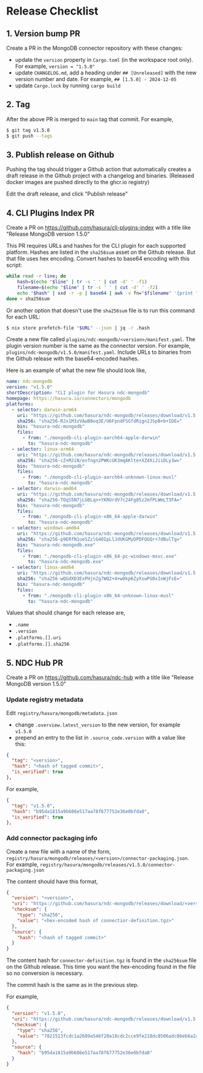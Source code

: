 # Release Checklist

## 1. Version bump PR

Create a PR in the MongoDB connector repository with these changes:

- update the `version` property in `Cargo.toml` (in the workspace root only). For example, `version = "1.5.0"`
- update `CHANGELOG.md`, add a heading under `## [Unreleased]` with the new version number and date. For example, `## [1.5.0] - 2024-12-05`
- update `Cargo.lock` by running `cargo build`

## 2. Tag

After the above PR is merged to `main` tag that commit. For example,

```sh
$ git tag v1.5.0
$ git push --tags
```

## 3. Publish release on Github

Pushing the tag should trigger a Github action that automatically creates
a draft release in the Github project with a changelog and binaries. (Released
docker images are pushed directly to the ghcr.io registry)

Edit the draft release, and click "Publish release"

## 4. CLI Plugins Index PR

Create a PR on https://github.com/hasura/cli-plugins-index with a title like
"Release MongoDB version 1.5.0"

This PR requires URLs and hashes for the CLI plugin for each supported platform.
Hashes are listed in the `sha256sum` asset on the Github release. But that file
uses hex encoding. Convert hashes to base64 encoding with this script:

```bash
while read -r line; do
    hash=$(echo "$line" | tr -s ' ' | cut -d' ' -f1)
    filename=$(echo "$line" | tr -s ' ' | cut -d' ' -f2)
    echo "$hash" | xxd -r -p | base64 | awk -v fn="$filename" '{print "sha256-" $0 "  " fn}'
done < sha256sum
```

Or another option that doesn't use the `sha256sum` file is to run this command
for each URL:

```sh
$ nix store prefetch-file "$URL" --json | jq -r .hash
```

Create a new file called `plugins/ndc-mongodb/<version>/manifest.yaml`. The
plugin version number is the same as the connector version. For example,
`plugins/ndc-mongodb/v1.5.0/manifest.yaml`. Include URLs to binaries from the
Github release with the base64-encoded hashes. 

Here is an example of what the new file should look like,

```yaml
name: ndc-mongodb
version: "v1.5.0"
shortDescription: "CLI plugin for Hasura ndc-mongodb"
homepage: https://hasura.io/connectors/mongodb
platforms:
  - selector: darwin-arm64
    uri: "https://github.com/hasura/ndc-mongodb/releases/download/v1.5.0/mongodb-cli-plugin-aarch64-apple-darwin"
    sha256: "sha256-RJx1M3zVAwB0oq3E/U6FpndFSGfdRign2JSpB+b+IDE="
    bin: "hasura-ndc-mongodb"
    files:
      - from: "./mongodb-cli-plugin-aarch64-apple-darwin"
        to: "hasura-ndc-mongodb"
  - selector: linux-arm64
    uri: "https://github.com/hasura/ndc-mongodb/releases/download/v1.5.0/mongodb-cli-plugin-aarch64-unknown-linux-musl"
    sha256: "sha256-cZ+MJiN/evfngn2PWKcUK3mqAKlte+XZ4XiJiiDLy3w="
    bin: "hasura-ndc-mongodb"
    files:
      - from: "./mongodb-cli-plugin-aarch64-unknown-linux-musl"
        to: "hasura-ndc-mongodb"
  - selector: darwin-amd64
    uri: "https://github.com/hasura/ndc-mongodb/releases/download/v1.5.0/mongodb-cli-plugin-x86_64-apple-darwin"
    sha256: "sha256-TOqS5N7jLGBLqn+YKRUrdV7c24Fg85z2mfPLWmLT3FA="
    bin: "hasura-ndc-mongodb"
    files:
      - from: "./mongodb-cli-plugin-x86_64-apple-darwin"
        to: "hasura-ndc-mongodb"
  - selector: windows-amd64
    uri: "https://github.com/hasura/ndc-mongodb/releases/download/v1.5.0/mongodb-cli-plugin-x86_64-pc-windows-msvc.exe"
    sha256: "sha256-p9ERfN1ueSZzlG40IpLlJdUKGMyDPDFQGQr+7dBulTg="
    bin: "hasura-ndc-mongodb.exe"
    files:
      - from: "./mongodb-cli-plugin-x86_64-pc-windows-msvc.exe"
        to: "hasura-ndc-mongodb.exe"
  - selector: linux-amd64
    uri: "https://github.com/hasura/ndc-mongodb/releases/download/v1.5.0/mongodb-cli-plugin-x86_64-unknown-linux-musl"
    sha256: "sha256-wQGdXD3ExPHjn2g7WQ2+4+w0kp6ZyXswPG0xIoWjFsE="
    bin: "hasura-ndc-mongodb"
    files:
      - from: "./mongodb-cli-plugin-x86_64-unknown-linux-musl"
        to: "hasura-ndc-mongodb"
```

Values that should change for each release are,

- `.name`
- `.version`
- `.platforms.[].uri`
- `.platforms.[].sha256`

## 5. NDC Hub PR

Create a PR on https://github.com/hasura/ndc-hub with a title like "Release
MongoDB version 1.5.0"

### Update registry metadata

Edit `registry/hasura/mongodb/metadata.json`

- change `.overview.latest_version` to the new version, for example `v1.5.0`
- prepend an entry to the list in `.source_code.version` with a value like this:

```json
{
  "tag": "<version>",
  "hash": "<hash of tagged commit>",
  "is_verified": true
},
```

For example,

```json
{
  "tag": "v1.5.0",
  "hash": "b95da1815a9b686e517aa78f677752e36e0bfda0",
  "is_verified": true
},
```

### Add connector packaging info

Create a new file with a name of the form,
`registry/hasura/mongodb/releases/<version>/connector-packaging.json`. For
example, `registry/hasura/mongodb/releases/v1.5.0/connector-packaging.json`

The content should have this format,

```json
{
  "version": "<version>",
  "uri": "https://github.com/hasura/ndc-mongodb/releases/download/<version>/connector-definition.tgz",
  "checksum": {
    "type": "sha256",
    "value": "<hex-encoded hash of connectior-definition.tgz>"
  },
  "source": {
    "hash": "<hash of tagged commit>"
  }
}
```

The content hash for `connector-definition.tgz` is found in the `sha256sum` file
on the Github release. This time you want the hex-encoding found in the file so
no conversion is necessary.

The commit hash is the same as in the previous step.

For example,

```json
{
  "version": "v1.5.0",
  "uri": "https://github.com/hasura/ndc-mongodb/releases/download/v1.5.0/connector-definition.tgz",
  "checksum": {
    "type": "sha256",
    "value": "7821513fcdc1a2689a546f20a18cdc2cce9fe218dc8506adc86eb6a2a3b256a9"
  },
  "source": {
    "hash": "b95da1815a9b686e517aa78f677752e36e0bfda0"
  }
}
```
